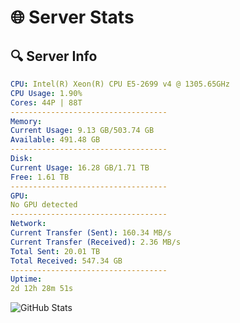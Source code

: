 # 🌐 Server Stats
## 🔍 Server Info
```yaml
CPU: Intel(R) Xeon(R) CPU E5-2699 v4 @ 1305.65GHz
CPU Usage: 1.90%
Cores: 44P | 88T
-----------------------------------
Memory:
Current Usage: 9.13 GB/503.74 GB
Available: 491.48 GB
-----------------------------------
Disk:
Current Usage: 16.28 GB/1.71 TB
Free: 1.61 TB
-----------------------------------
GPU:
No GPU detected
-----------------------------------
Network:
Current Transfer (Sent): 160.34 MB/s
Current Transfer (Received): 2.36 MB/s
Total Sent: 20.01 TB
Total Received: 547.34 GB
-----------------------------------
Uptime:
2d 12h 28m 51s
```
![GitHub Stats](https://img.shields.io/badge/Updated-2025-02-10_11:12:09-blue)